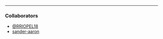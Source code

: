 ---
### Collaborators

- [@RRIOPEL18](https://github.com/RRIOPEL18)
- [sander-aaron](https://github.com/sander-aaron)
